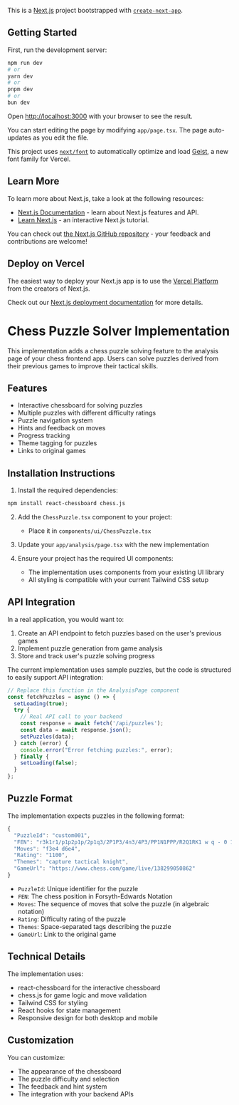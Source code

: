 This is a [Next.js](https://nextjs.org) project bootstrapped with [`create-next-app`](https://nextjs.org/docs/app/api-reference/cli/create-next-app).

## Getting Started

First, run the development server:

```bash
npm run dev
# or
yarn dev
# or
pnpm dev
# or
bun dev
```

Open [http://localhost:3000](http://localhost:3000) with your browser to see the result.

You can start editing the page by modifying `app/page.tsx`. The page auto-updates as you edit the file.

This project uses [`next/font`](https://nextjs.org/docs/app/building-your-application/optimizing/fonts) to automatically optimize and load [Geist](https://vercel.com/font), a new font family for Vercel.

## Learn More

To learn more about Next.js, take a look at the following resources:

- [Next.js Documentation](https://nextjs.org/docs) - learn about Next.js features and API.
- [Learn Next.js](https://nextjs.org/learn) - an interactive Next.js tutorial.

You can check out [the Next.js GitHub repository](https://github.com/vercel/next.js) - your feedback and contributions are welcome!

## Deploy on Vercel

The easiest way to deploy your Next.js app is to use the [Vercel Platform](https://vercel.com/new?utm_medium=default-template&filter=next.js&utm_source=create-next-app&utm_campaign=create-next-app-readme) from the creators of Next.js.

Check out our [Next.js deployment documentation](https://nextjs.org/docs/app/building-your-application/deploying) for more details.


## 
# Chess Puzzle Solver Implementation

This implementation adds a chess puzzle solving feature to the analysis page of your chess frontend app. Users can solve puzzles derived from their previous games to improve their tactical skills.

## Features

- Interactive chessboard for solving puzzles
- Multiple puzzles with different difficulty ratings
- Puzzle navigation system
- Hints and feedback on moves
- Progress tracking
- Theme tagging for puzzles
- Links to original games

## Installation Instructions

1. Install the required dependencies:

```bash
npm install react-chessboard chess.js
```

2. Add the `ChessPuzzle.tsx` component to your project:
   - Place it in `components/ui/ChessPuzzle.tsx`

3. Update your `app/analysis/page.tsx` with the new implementation

4. Ensure your project has the required UI components:
   - The implementation uses components from your existing UI library
   - All styling is compatible with your current Tailwind CSS setup

## API Integration

In a real application, you would want to:

1. Create an API endpoint to fetch puzzles based on the user's previous games
2. Implement puzzle generation from game analysis
3. Store and track user's puzzle solving progress

The current implementation uses sample puzzles, but the code is structured to easily support API integration:

```typescript
// Replace this function in the AnalysisPage component
const fetchPuzzles = async () => {
  setLoading(true);
  try {
    // Real API call to your backend
    const response = await fetch('/api/puzzles');
    const data = await response.json();
    setPuzzles(data);
  } catch (error) {
    console.error("Error fetching puzzles:", error);
  } finally {
    setLoading(false);
  }
};
```

## Puzzle Format

The implementation expects puzzles in the following format:

```javascript
{
  "PuzzleId": "custom001",
  "FEN": "r3k1r1/p1p2p1p/2p1q3/2P1P3/4n3/4P3/PP1N1PPP/R2Q1RK1 w q - 0 13",
  "Moves": "f3e4 d6e4",
  "Rating": "1100",
  "Themes": "capture tactical knight",
  "GameUrl": "https://www.chess.com/game/live/138299050862"
}
```

- `PuzzleId`: Unique identifier for the puzzle
- `FEN`: The chess position in Forsyth-Edwards Notation
- `Moves`: The sequence of moves that solve the puzzle (in algebraic notation)
- `Rating`: Difficulty rating of the puzzle
- `Themes`: Space-separated tags describing the puzzle
- `GameUrl`: Link to the original game

## Technical Details

The implementation uses:
- react-chessboard for the interactive chessboard
- chess.js for game logic and move validation
- Tailwind CSS for styling
- React hooks for state management
- Responsive design for both desktop and mobile

## Customization

You can customize:
- The appearance of the chessboard
- The puzzle difficulty and selection
- The feedback and hint system
- The integration with your backend APIs